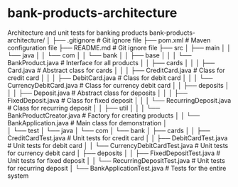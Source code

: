 # bank-products-architecture
Architecture and unit tests for banking products
bank-products-architecture/
│
├── .gitignore               # Git ignore file
├── pom.xml                  # Maven configuration file
├── README.md                # Git ignore file
├── src
│   ├── main
│   │   └── java
│   │       └── com
│   │           └── bank
│   │               ├── base
│   │               │   └── BankProduct.java        # Interface for all products
│   │               ├── cards
│   │               │   ├── Card.java               # Abstract class for cards
│   │               │   ├── CreditCard.java         # Class for credit card
│   │               │   ├── DebitCard.java          # Class for debit card
│   │               │   └── CurrencyDebitCard.java  # Class for currency debit card
│   │               ├── deposits
│   │               │   ├── Deposit.java            # Abstract class for deposits
│   │               │   ├── FixedDeposit.java       # Class for fixed deposit
│   │               │   └── RecurringDeposit.java   # Class for recurring deposit
│   │               ├── util
│   │               │   └── BankProductCreator.java # Factory for creating products
│   │               └── BankApplication.java        # Main class for demonstration
│   
│   └── test
│       └── java
│           └── com
│               └── bank
│                   ├── cards
│                   │   ├── CreditCardTest.java        # Unit tests for credit card
│                   │   ├── DebitCardTest.java         # Unit tests for debit card
│                   │   └── CurrencyDebitCardTest.java # Unit tests for currency debit card
│                   ├── deposits
│                   │   ├── FixedDepositTest.java      # Unit tests for fixed deposit
│                   │   └── RecurringDepositTest.java  # Unit tests for recurring deposit
│                   └── BankApplicationTest.java       # Tests for the entire system
